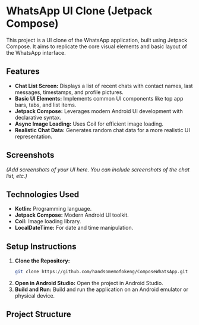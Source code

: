 # WhatsApp UI Clone (Jetpack Compose)

This project is a UI clone of the WhatsApp application, built using Jetpack Compose. It aims to replicate the core visual elements and basic layout of the WhatsApp interface.

## Features

* **Chat List Screen:** Displays a list of recent chats with contact names, last messages, timestamps, and profile pictures.
* **Basic UI Elements:** Implements common UI components like top app bars, tabs, and list items.
* **Jetpack Compose:** Leverages modern Android UI development with declarative syntax.
* **Async Image Loading:** Uses Coil for efficient image loading.
* **Realistic Chat Data:** Generates random chat data for a more realistic UI representation.

## Screenshots

*(Add screenshots of your UI here. You can include screenshots of the chat list, etc.)*

## Technologies Used

* **Kotlin:** Programming language.
* **Jetpack Compose:** Modern Android UI toolkit.
* **Coil:** Image loading library.
* **LocalDateTime:** For date and time manipulation.

## Setup Instructions

1.  **Clone the Repository:**
    ```bash
    git clone https://github.com/handsomemofokeng/ComposeWhatsApp.git
    ```
2.  **Open in Android Studio:**
    Open the project in Android Studio.
3.  **Build and Run:**
    Build and run the application on an Android emulator or physical device.

## Project Structure
